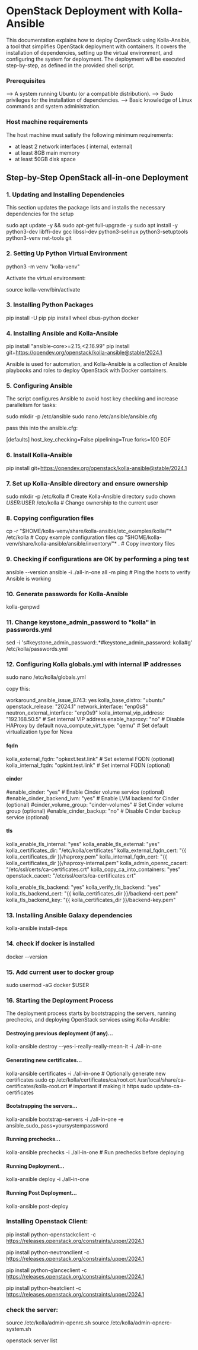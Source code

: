 # OpenStack Deployment with Kolla-Ansible

This documentation explains how to deploy OpenStack using Kolla-Ansible, a tool that simplifies OpenStack deployment with containers. It covers the installation of dependencies, setting up the virtual environment, and configuring the system for deployment. The deployment will be executed step-by-step, as defined in the provided shell script.

### Prerequisites

--> A system running Ubuntu (or a compatible distribution).
--> Sudo privileges for the installation of dependencies.
--> Basic knowledge of Linux commands and system administration.

### Host machine requirements

The host machine must satisfy the following minimum requirements:

   -  at least 2 network interfaces ( internal, external)
   -  at least 8GB main memory
   -  at least 50GB disk space


## Step-by-Step OpenStack all-in-one Deployment

### 1. Updating and Installing Dependencies

This section updates the package lists and installs the necessary dependencies for the setup

sudo apt update -y && sudo apt-get full-upgrade -y
sudo apt install -y python3-dev libffi-dev gcc libssl-dev python3-selinux python3-setuptools python3-venv net-tools git



### 2. Setting Up Python Virtual Environment

python3 -m venv "kolla-venv"

Activate the virtual environment:

source kolla-venv/bin/activate

### 3. Installing Python Packages

pip install -U pip
pip install wheel dbus-python docker

### 4. Installing Ansible and Kolla-Ansible

pip install "ansible-core>=2.15,<2.16.99"
pip install git+https://opendev.org/openstack/kolla-ansible@stable/2024.1

Ansible is used for automation, and Kolla-Ansible is a collection of Ansible playbooks and roles to deploy OpenStack with Docker containers.

### 5. Configuring Ansible

The script configures Ansible to avoid host key checking and increase parallelism for tasks:

sudo mkdir -p /etc/ansible
sudo nano /etc/ansible/ansible.cfg

pass this into the ansible.cfg:

[defaults]
host_key_checking=False
pipelining=True
forks=100
EOF


### 6. Install Kolla-Ansible

pip install git+https://opendev.org/openstack/kolla-ansible@stable/2024.1

### 7. Set up Kolla-Ansible directory and ensure ownership

sudo mkdir -p /etc/kolla  # Create Kolla-Ansible directory
sudo chown $USER:$USER /etc/kolla  # Change ownership to the current user

### 8. Copying configuration files 

cp -r "$HOME/kolla-venv/share/kolla-ansible/etc_examples/kolla/"* /etc/kolla  # Copy example configuration files
cp "$HOME/kolla-venv/share/kolla-ansible/ansible/inventory/"* .  # Copy inventory files


### 9. Checking if configurations are OK by performing a ping test

ansible --version
ansible -i ./all-in-one all -m ping  # Ping the hosts to verify Ansible is working


### 10. Generate passwords for Kolla-Ansible

kolla-genpwd

### 11. Change keystone_admin_password to "kolla" in passwords.yml

sed -i 's#keystone_admin_password:.*#keystone_admin_password: kolla#g' /etc/kolla/passwords.yml 


### 12. Configuring Kolla globals.yml with internal IP addresses

sudo nano /etc/kolla/globals.yml

copy this:

workaround_ansible_issue_8743: yes
kolla_base_distro: "ubuntu"
openstack_release: "2024.1"
network_interface: "enp0s8"
neutron_external_interface: "enp0s9"
kolla_internal_vip_address: "192.168.50.5"  # Set internal VIP address
enable_haproxy: "no"  # Disable HAProxy by default
nova_compute_virt_type: "qemu"  # Set default virtualization type for Nova

#### fqdn
kolla_external_fqdn: "opkext.test.link"  # Set external FQDN (optional)
kolla_internal_fqdn: "opkint.test.link"  # Set internal FQDN (optional)

#### cinder
#enable_cinder: "yes"  # Enable Cinder volume service (optional)
#enable_cinder_backend_lvm: "yes"  # Enable LVM backend for Cinder (optional)
#cinder_volume_group: "cinder-volumes"  # Set Cinder volume group (optional)
#enable_cinder_backup: "no"  # Disable Cinder backup service (optional)

#### tls 
kolla_enable_tls_internal: "yes"
kolla_enable_tls_external: "yes"
kolla_certificates_dir: "/etc/kolla/certificates"
kolla_external_fqdn_cert: "{{ kolla_certificates_dir }}/haproxy.pem"
kolla_internal_fqdn_cert: "{{ kolla_certificates_dir }}/haproxy-internal.pem"
kolla_admin_openrc_cacert: "/etc/ssl/certs/ca-certificates.crt"
kolla_copy_ca_into_containers: "yes"
openstack_cacert: "/etc/ssl/certs/ca-certificates.crt"


kolla_enable_tls_backend: "yes"
kolla_verify_tls_backend: "yes"
kolla_tls_backend_cert: "{{ kolla_certificates_dir }}/backend-cert.pem"
kolla_tls_backend_key: "{{ kolla_certificates_dir }}/backend-key.pem"


### 13. Installing Ansible Galaxy dependencies

kolla-ansible install-deps

### 14. check if docker is installed 

docker --version

### 15. Add current user to docker group 

sudo usermod -aG docker $USER


### 16. Starting the Deployment Process

The deployment process starts by bootstrapping the servers, running prechecks, and deploying OpenStack services using Kolla-Ansible:

#### Destroying previous deployment (if any)...

kolla-ansible destroy --yes-i-really-really-mean-it -i ./all-in-one


#### Generating new certificates...

kolla-ansible certificates -i ./all-in-one  # Optionally generate new certificates
sudo cp /etc/kolla/certificates/ca/root.crt /usr/local/share/ca-certificates/kolla-root.crt # important if making it https
sudo update-ca-certificates

#### Bootstrapping the servers...

kolla-ansible bootstrap-servers -i ./all-in-one -e ansible_sudo_pass=yoursystempassword

#### Running prechecks...

kolla-ansible prechecks -i ./all-in-one  # Run prechecks before deploying


####  Running Deployment...

kolla-ansible deploy -i ./all-in-one

#### Running Post Deployment...

kolla-ansible post-deploy


### Installing Openstack Client:

pip install python-openstackclient -c https://releases.openstack.org/constraints/upper/2024.1

pip install python-neutronclient -c https://releases.openstack.org/constraints/upper/2024.1

pip install python-glanceclient -c https://releases.openstack.org/constraints/upper/2024.1

pip install python-heatclient -c https://releases.openstack.org/constraints/upper/2024.1



### check the server:

source /etc/kolla/admin-openrc.sh
source /etc/kolla/admin-opnerc-system.sh

openstack server list

